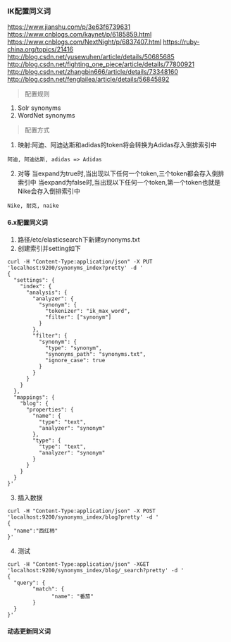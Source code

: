 ### IK配置同义词
https://www.jianshu.com/p/3e63f6739631
https://www.cnblogs.com/kaynet/p/6185859.html
https://www.cnblogs.com/NextNight/p/6837407.html
https://ruby-china.org/topics/21416  
http://blog.csdn.net/yusewuhen/article/details/50685685
http://blog.csdn.net/fighting_one_piece/article/details/77800921
http://blog.csdn.net/zhangbin666/article/details/73348160
http://blog.csdn.net/fenglailea/article/details/56845892

> 配置规则
1. Solr synonyms
2. WordNet synonyms

> 配置方式
1. 映射:阿迪、阿迪达斯和adidas的token将会转换为Adidas存入倒排索引中
```
阿迪, 阿迪达斯, adidas => Adidas
```
2. 对等
当expand为true时,当出现以下任何一个token,三个token都会存入倒排索引中
当expand为false时,当出现以下任何一个token,第一个token也就是Nike会存入倒排索引中
```
Nike, 耐克, naike
```

#### 6.x配置同义词
1. 路径/etc/elasticsearch下新建synonyms.txt
2. 创建索引并setting如下
```
curl -H "Content-Type:application/json" -X PUT 'localhost:9200/synonyms_index?pretty' -d '
{
  "settings": {
    "index": {
      "analysis": {
        "analyzer": {
          "synonym": {
            "tokenizer": "ik_max_word",
            "filter": ["synonym"]
          }
        },
        "filter": {
          "synonym": {
            "type": "synonym",
            "synonyms_path": "synonyms.txt",
            "ignore_case": true
          }
        }
      }
    }
  },
  "mappings": {
    "blog": {
      "properties": {
        "name": {
          "type": "text",
          "analyzer": "synonym"
        },
        "type": {
          "type": "text",
          "analyzer": "synonym"
        }
      }
    }
  }
}'
```
3. 插入数据
```
curl -H "Content-Type:application/json" -X POST 'localhost:9200/synonyms_index/blog?pretty' -d ' 
{
  "name":"西红柿" 
}'
```
4. 测试
```
curl -H "Content-Type:application/json" -XGET 'localhost:9200/synonyms_index/blog/_search?pretty' -d '
{
  "query": { 
        "match": { 
              "name": "番茄"
        }
  }
}'
```

#### 动态更新同义词

